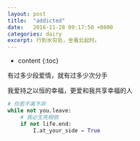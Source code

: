 ```yaml
---
layout: post
title:  "addicted"
date:   2016-11-28 09:17:50 +0800
categories: dairy
excerpt: 行到水穷处，坐看云起时。
---
```


* content
{:toc}

有过多少段爱情，就有过多少次分手

我爱持之以恒的幸福，更爱和我共享幸福的人

```python
# 你若不离不弃
while not you.leave:            
    # 我必生死相依
    if not life.end:
        I.at_your_side = True   
```
